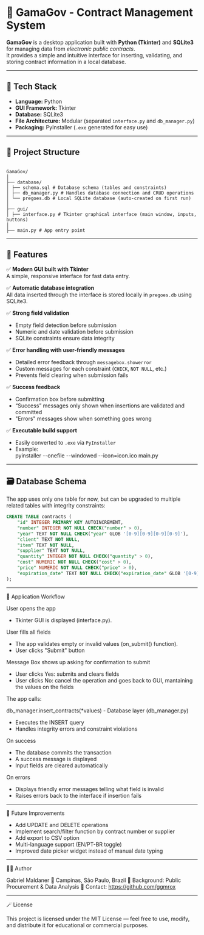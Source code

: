 # 🧾 GamaGov - Contract Management System

**GamaGov** is a desktop application built with **Python (Tkinter)** and **SQLite3** for managing data from *electronic public contracts*.  
It provides a simple and intuitive interface for inserting, validating, and storing contract information in a local database.

---

## 🧰 Tech Stack

- **Language:** Python
- **GUI Framework:** Tkinter
- **Database:** SQLite3
- **File Architecture:** Modular (separated `interface.py` and `db_manager.py`)
- **Packaging:** PyInstaller (`.exe` generated for easy use)

---

## 📂 Project Structure

```text

GamaGov/
│
├── database/
│ ├── schema.sql # Database schema (tables and constraints)
│ ├── db_manager.py # Handles database connection and CRUD operations
│ └── pregoes.db # Local SQLite database (auto-created on first run)
│
├── gui/
│ ├── interface.py # Tkinter graphical interface (main window, inputs, buttons)
│
├── main.py # App entry point

```

---

## 🚀 Features

✅ **Modern GUI built with Tkinter**  
A simple, responsive interface for fast data entry.

✅ **Automatic database integration**  
All data inserted through the interface is stored locally in `pregoes.db` using SQLite3.

✅ **Strong field validation**
- Empty field detection before submission  
- Numeric and date validation before submission
- SQLite constraints ensure data integrity

✅ **Error handling with user-friendly messages**
- Detailed error feedback through `messagebox.showerror`  
- Custom messages for each constraint (`CHECK`, `NOT NULL`, etc.)  
- Prevents field clearing when submission fails

✅ **Success feedback**
- Confirmation box before submitting  
- “Success” messages only shown when insertions are validated and committed
- "Errors" messages show when something goes wrong

✅ **Executable build support**
- Easily converted to `.exe` via `PyInstaller`
- Example:  
  pyinstaller --onefile --windowed --icon=icon.ico main.py

---

## 🗃️ Database Schema

The app uses only one table for now, but can be upgraded to multiple related tables with integrity constraints:

```sql
CREATE TABLE contracts (
    "id" INTEGER PRIMARY KEY AUTOINCREMENT,
    "number" INTEGER NOT NULL CHECK("number" > 0),
    "year" TEXT NOT NULL CHECK("year" GLOB '[0-9][0-9][0-9][0-9]'),
    "client" TEXT NOT NULL,
    "item" TEXT NOT NULL,
    "supplier" TEXT NOT NULL,
    "quantity" INTEGER NOT NULL CHECK("quantity" > 0),
    "cost" NUMERIC NOT NULL CHECK("cost" > 0),
    "price" NUMERIC NOT NULL CHECK("price" > 0),
    "expiration_date" TEXT NOT NULL CHECK("expiration_date" GLOB '[0-9][0-9][0-9][0-9]-[0-9][0-9]-[0-9][0-9]')
);
```

---

🧩 Application Workflow

User opens the app
- Tkinter GUI is displayed (interface.py).

User fills all fields
- The app validates empty or invalid values (on_submit() function).
- User clicks "Submit" button

Message Box shows up asking for confirmation to submit
- User clicks Yes: submits and clears fields
- User clicks No: cancel the operation and goes back to GUI, mantaining the values on the fields

The app calls:

db_manager.insert_contracts(*values) - Database layer (db_manager.py)

- Executes the INSERT query
- Handles integrity errors and constraint violations

On success
- The database commits the transaction
- A success message is displayed
- Input fields are cleared automatically

On errors
- Displays friendly error messages telling what field is invalid
- Raises errors back to the interface if insertion fails

---

🧮 Future Improvements

- Add UPDATE and DELETE operations
- Implement search/filter function by contract number or supplier
- Add export to CSV option
- Multi-language support (EN/PT-BR toggle)
- Improved date picker widget instead of manual date typing

---

🧑‍💻 Author

Gabriel Maldaner
📍 Campinas, São Paulo, Brazil
💼 Background: Public Procurement & Data Analysis
📧 Contact: https://github.com/ggmrox

---

🪄 License

This project is licensed under the MIT License — feel free to use, modify, and distribute it for educational or commercial purposes.




